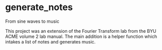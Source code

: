 # generate_notes
From sine waves to music

This project was an extension of the Fourier Transform lab from the BYU ACME volume 2 lab manual. The main addition is a helper function which intakes a list of notes and generates music.
